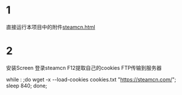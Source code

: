 # 1

直接运行本项目中的附件[steamcn.html](https://github.com/zhz1237ok/STCN_solution/blob/master/SteamCN.html)

<html>
<head><meta http-equiv="refresh" content="5"></head>
<frameset>
<frame src="https://steamcn.com/" name="iframe">
</frameset></frameset>
</html>

# 2

安装Screen
登录steamcn F12提取自己的cookies FTP传输到服务器

while : ;do wget -x --load-cookies cookies.txt "https://steamcn.com/"; sleep 840; done;

